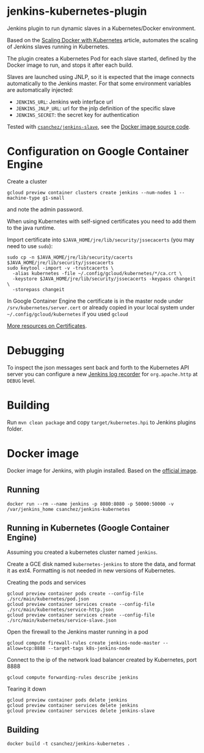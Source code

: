 jenkins-kubernetes-plugin
=========================

Jenkins plugin to run dynamic slaves in a Kubernetes/Docker environment.

Based on the [Scaling Docker with Kubernetes](http://www.infoq.com/articles/scaling-docker-with-kubernetes) article,
automates the scaling of Jenkins slaves running in Kubernetes.

The plugin creates a Kubernetes Pod for each slave started,
defined by the Docker image to run, and stops it after each build.

Slaves are launched using JNLP, so it is expected that the image connects automatically to the Jenkins master.
For that some environment variables are automatically injected:

* `JENKINS_URL`: Jenkins web interface url
* `JENKINS_JNLP_URL`: url for the jnlp definition of the specific slave
* `JENKINS_SECRET`: the secret key for authentication

Tested with [`csanchez/jenkins-slave`](https://registry.hub.docker.com/u/csanchez/jenkins-slave/),
see the [Docker image source code](https://github.com/carlossg/jenkins-slave-docker).


# Configuration on Google Container Engine

Create a cluster 

    gcloud preview container clusters create jenkins --num-nodes 1 --machine-type g1-small

and note the admin password.


When using Kubernetes with self-signed certificates you need to add them to the java runtime.

Import certificate into `$JAVA_HOME/jre/lib/security/jssecacerts`
(you may need to use `sudo`):

    sudo cp -n $JAVA_HOME/jre/lib/security/cacerts $JAVA_HOME/jre/lib/security/jssecacerts
    sudo keytool -import -v -trustcacerts \
      -alias kubernetes -file ~/.config/gcloud/kubernetes/*/ca.crt \
      -keystore $JAVA_HOME/jre/lib/security/jssecacerts -keypass changeit \
      -storepass changeit

In Google Container Engine the certificate is in the master node under `/srv/kubernetes/server.cert`
or already copied in your local system under `~/.config/gcloud/kubernetes` if you used `gcloud`

[More resources on Certificates](http://erikzaadi.com/2011/09/09/connecting-jenkins-to-self-signed-certificated-servers/).

# Debugging

To inspect the json messages sent back and forth to the Kubernetes API server you can configure
a new [Jenkins log recorder](https://wiki.jenkins-ci.org/display/JENKINS/Logging) for `org.apache.http`
at `DEBUG` level.


# Building

Run `mvn clean package` and copy `target/kubernetes.hpi` to Jenkins plugins folder.

# Docker image

Docker image for Jenkins, with plugin installed.
Based on the [official image](https://registry.hub.docker.com/_/jenkins/).

## Running

    docker run --rm --name jenkins -p 8080:8080 -p 50000:50000 -v /var/jenkins_home csanchez/jenkins-kubernetes

## Running in Kubernetes (Google Container Engine)

Assuming you created a kubernetes cluster named `jenkins`.

Create a GCE disk named `kubernetes-jenkins` to store the data, and format it as ext4.
Formatting is not needed in new versions of Kubernetes.

Creating the pods and services

    gcloud preview container pods create --config-file ./src/main/kubernetes/pod.json
    gcloud preview container services create --config-file ./src/main/kubernetes/service-http.json
    gcloud preview container services create --config-file ./src/main/kubernetes/service-slave.json

Open the firewall to the Jenkins master running in a pod

    gcloud compute firewall-rules create jenkins-node-master --allow=tcp:8888 --target-tags k8s-jenkins-node

Connect to the ip of the network load balancer created by Kubernetes, port 8888

    gcloud compute forwarding-rules describe jenkins


Tearing it down

    gcloud preview container pods delete jenkins
    gcloud preview container services delete jenkins
    gcloud preview container services delete jenkins-slave



## Building

    docker build -t csanchez/jenkins-kubernetes .
